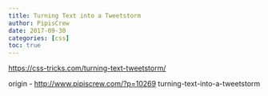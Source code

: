 ```yaml
---
title: Turning Text into a Tweetstorm
author: PipisCrew
date: 2017-09-30
categories: [css]
toc: true
---
```


https://css-tricks.com/turning-text-tweetstorm/

origin - http://www.pipiscrew.com/?p=10269 turning-text-into-a-tweetstorm